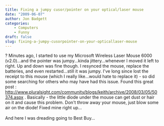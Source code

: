 ```yaml
---
title: Fixing a jumpy cusor/pointer on your optical/laser mouse
date: "2009-06-07"
author: Jon Badgett
categories:
    - Computers
    - Funny
draft: false
slug: fixing-a-jumpy-cusorpointer-on-your-opticallaser-mouse
---
```


? Minutes ago, I started to use my Microsoft Wireless Laser Mouse 6000
(v2.0)...and the pointer was jumpy...kinda jittery...whenever I moved it left to
right. Up and down was fine though. I resynced the mouse, replace the batteries,
and even restarted...still it was jumpy. I've long since lost the receipt to
this mouse (which I really like...would hate to replace it) - so did some
searching for others who may have had this issue. Found this great post :
<a href="http://www.pluralsight.com/community/blogs/keith/archive/2008/03/05/50374.aspx">http://www.pluralsight.com/community/blogs/keith/archive/2008/03/05/50374.aspx</a>
. Basically - the little diode under the mouse can get dust or hair on it and
cause this problem. Don't throw away your mouse, just blow some air on the
diode! Fixed mine right up...<br /><br />And here I was dreading going to Best
Buy...
